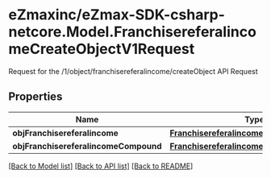 # eZmaxinc/eZmax-SDK-csharp-netcore.Model.FranchisereferalincomeCreateObjectV1Request
Request for the /1/object/franchisereferalincome/createObject API Request
## Properties

Name | Type | Description | Notes
------------ | ------------- | ------------- | -------------
**objFranchisereferalincome** | [**FranchisereferalincomeRequest**](FranchisereferalincomeRequest.md) |  | [optional] 
**objFranchisereferalincomeCompound** | [**FranchisereferalincomeRequestCompound**](FranchisereferalincomeRequestCompound.md) |  | [optional] 

[[Back to Model list]](../README.md#documentation-for-models) [[Back to API list]](../README.md#documentation-for-api-endpoints) [[Back to README]](../README.md)

